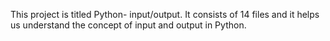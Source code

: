 This project is titled Python- input/output. It consists of 14 files and it helps us understand the concept of input and output in Python.
